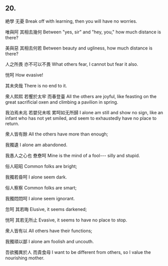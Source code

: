 ## 20.

絶學
无憂
Break off with learning,
then you will have no worries.

唯與阿
其相去幾何
Between "yes, sir" and "hey, you,"
how much distance is there?

美與惡
其相去何若
Between beauty and ugliness,
how much distance is there?

人之所畏
亦不可以不畏
What others fear,
I cannot but fear it also.

恍呵
How evasive!

其未央哉
There is no end to it.

衆人熙熙
若饗於太牢
而春登臺
All the others are joyful,
like feasting on the great sacrificial oxen
and climbing a pavilion in spring.

我泊焉未兆
若嬰兒未咳
累呵如无所歸
I alone am still and show no sign,
like an infant who has not yet smiled,
and seem to exhaustedly have no place to return.

衆人皆有餘
All the others have more than enough;

我獨遺
I alone am abandoned.

我愚人之心也
憃憃呵
Mine is the mind of a fool---
silly and stupid.

俗人昭昭
Common folks are bright;

我獨若昏呵
I alone seem dark.

俗人察察
Common folks are smart;

我獨悶悶呵
I alone seem ignorant.

忽呵
其若晦
Elusive,
it seems darkened;

恍呵
其若无所止
Evasive,
it seems to have no place to stop.

衆人皆有以
All others have their functions;

我獨頑以鄙
I alone am foolish and uncouth.

吾欲獨異於人
而貴食母
I want to be different from others,
so I value the nourishing mother.
